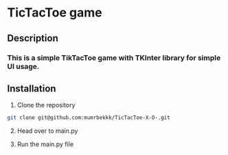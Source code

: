 # TicTacToe game

## Description

### This is a simple TikTacToe game with TKInter library for simple UI usage.

## Installation
1. Clone the repository
```bash
git clone git@github.com:mumrbekkk/TicTacToe-X-O-.git
```
2. Head over to main.py

3. Run the main.py file

